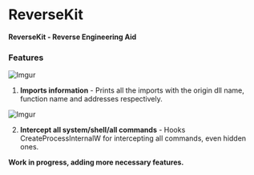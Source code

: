 # ReverseKit

<b>ReverseKit - Reverse Engineering Aid</b>

### Features
![Imgur](https://i.imgur.com/ExrfWGQ.png)


1. <b>Imports information</b> - Prints all the imports with the origin dll name, function name and addresses respectively.


![Imgur](https://i.imgur.com/PWuwnI6.png)


2. <b>Intercept all system/shell/all commands</b> - Hooks CreateProcessInternalW for intercepting all commands, even hidden ones.

<b>Work in progress, adding more necessary features.</b>
